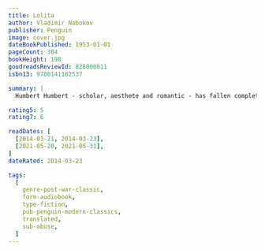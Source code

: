 ```yaml
---
title: Lolita
author: Vladimir Nabokov
publisher: Penguin
image: cover.jpg
dateBookPublished: 1953-01-01
pageCount: 304
bookHeight: 198
goodreadsReviewId: 828000811
isbn13: 9780141182537

summary: |
  Humbert Humbert - scholar, aesthete and romantic - has fallen completely and utterly in love with Lolita Haze, his landlady's gum-snapping, silky skinned twelve-year-old daughter. Reluctantly agreeing to marry Mrs Haze just to be close to Lolita, Humbert suffers greatly in the pursuit of romance; but when Lo herself starts looking for attention elsewhere, he will carry her off on a desperate cross-country misadventure, all in the name of Love. Hilarious, flamboyant, heart-breaking and full of ingenious word play, Lolita is an immaculate, unforgettable masterpiece of obsession, delusion and lust.

rating5: 5
rating7: 6

readDates: [
  [2014-03-21, 2014-03-23], 
  [2021-05-20, 2021-05-31],
]
dateRated: 2014-03-23

tags:
  [
    genre-post-war-classic,
    form-audiobook,
    type-fiction,
    pub-penguin-modern-classics,
    translated,
    sub-abuse,
  ]
---
```

